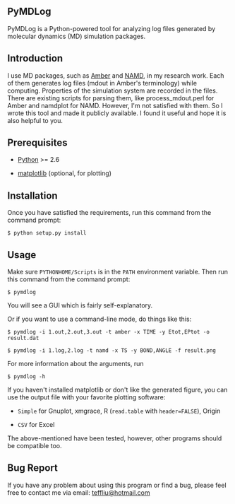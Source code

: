 ## PyMDLog

PyMDLog is a Python-powered tool for analyzing log files generated by molecular
dynamics (MD) simulation packages.

## Introduction

I use MD packages, such as [Amber][] and [NAMD][], in my research work. Each of
them generates log files (mdout in Amber's terminology) while computing.
Properties of the simulation system are recorded in the files. There are
existing scripts for parsing them, like process_mdout.perl for Amber and
namdplot for NAMD. However, I'm not satisfied with them. So I wrote this tool
and made it publicly available. I found it useful and hope it is also helpful
to you.

[Amber]: http://ambermd.org/
[NAMD]: http://www.ks.uiuc.edu/Research/namd/

## Prerequisites

* [Python](http://www.python.org/) >= 2.6

* [matplotlib](http://matplotlib.org/) (optional, for plotting)

## Installation

Once you have satisfied the requirements, run this command from the command
prompt:

    $ python setup.py install

## Usage

Make sure `PYTHONHOME/Scripts` is in the `PATH` environment variable. Then
run this command from the command prompt:

    $ pymdlog

You will see a GUI which is fairly self-explanatory.

Or if you want to use a command-line mode, do things like this:

    $ pymdlog -i 1.out,2.out,3.out -t amber -x TIME -y Etot,EPtot -o result.dat

    $ pymdlog -i 1.log,2.log -t namd -x TS -y BOND,ANGLE -f result.png

For more information about the arguments, run

    $ pymdlog -h

If you haven't installed matplotlib or don't like the generated figure, you
can use the output file with your favorite plotting software:

* `Simple` for Gnuplot, xmgrace, R (`read.table` with `header=FALSE`), Origin

* `CSV` for Excel

The above-mentioned have been tested, however, other programs should be
compatible too.

## Bug Report

If you have any problem about using this program or find a bug, please feel
free to contact me via email:
teffliu@hotmail.com
